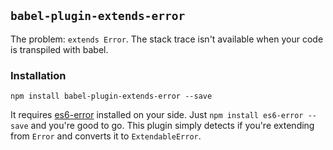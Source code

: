 ## `babel-plugin-extends-error`

The problem: `extends Error`. The stack trace isn't available when your code is transpiled with babel.

### Installation
```
npm install babel-plugin-extends-error --save
```

It requires [es6-error](https://github.com/bjyoungblood/es6-error) installed on your side. Just `npm install es6-error --save` and you're good to go. This plugin simply detects if you're extending from `Error` and converts it to `ExtendableError`.
